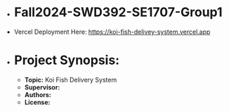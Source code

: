- # **Fall2024-SWD392-SE1707-Group1**
- Vercel Deployment Here: https://koi-fish-delivey-system.vercel.app
- # **Project Synopsis:**
  - **Topic:** Koi Fish Delivery System
  - **Supervisor:**
  - **Authors:**
  - **License:**

